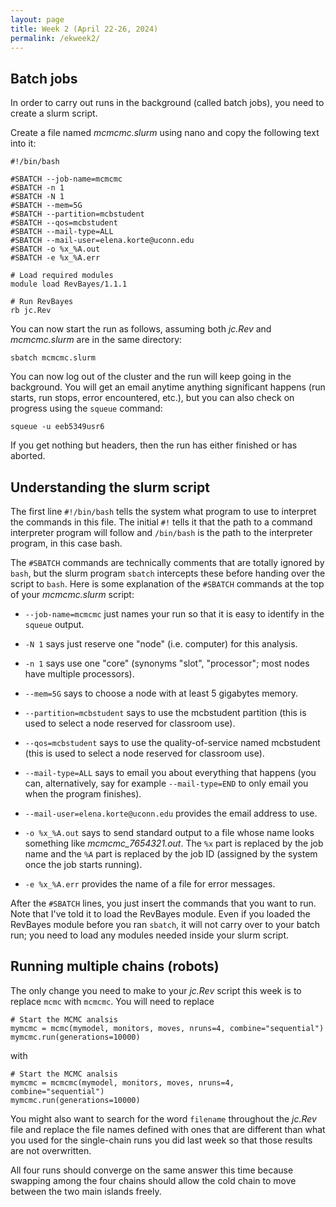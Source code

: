 ```yaml
---
layout: page
title: Week 2 (April 22-26, 2024)
permalink: /ekweek2/
---
```


## Batch jobs

In order to carry out runs in the background (called batch jobs), you need to create a slurm script.

Create a file named _mcmcmc.slurm_ using nano and copy the following text into it:

    #!/bin/bash
    
    #SBATCH --job-name=mcmcmc
    #SBATCH -n 1
    #SBATCH -N 1
    #SBATCH --mem=5G
    #SBATCH --partition=mcbstudent
    #SBATCH --qos=mcbstudent
    #SBATCH --mail-type=ALL
    #SBATCH --mail-user=elena.korte@uconn.edu
    #SBATCH -o %x_%A.out
    #SBATCH -e %x_%A.err
    
    # Load required modules
    module load RevBayes/1.1.1
    
    # Run RevBayes
    rb jc.Rev

You can now start the run as follows, assuming both _jc.Rev_ and _mcmcmc.slurm_ are in the same directory:

    sbatch mcmcmc.slurm
    
You can now log out of the cluster and the run will keep going in the background. You will get an email anytime anything significant happens (run starts, run stops, error encountered, etc.), but you can also check on progress using the `squeue` command:

    squeue -u eeb5349usr6
    
If you get nothing but headers, then the run has either finished or has aborted.

## Understanding the slurm script

The first line `#!/bin/bash` tells the system what program to use to interpret the commands in this file. The initial `#!` tells it that the path to a command interpreter program will follow and `/bin/bash` is the path to the interpreter program, in this case bash.

The `#SBATCH` commands are technically comments that are totally ignored by `bash`, but the slurm program `sbatch` intercepts these before handing over the script to `bash`. Here is some explanation of the `#SBATCH` commands at the top of your _mcmcmc.slurm_ script:

* `--job-name=mcmcmc` just names your run so that it is easy to identify in the `squeue` output.

* `-N 1` says just reserve one "node" (i.e. computer) for this analysis.

* `-n 1` says use one "core" (synonyms "slot", "processor"; most nodes have multiple processors).

* `--mem=5G` says to choose a node with at least 5 gigabytes memory.

* `--partition=mcbstudent` says to use the mcbstudent partition (this is used to select a node reserved for classroom use).

* `--qos=mcbstudent` says to use the quality-of-service named mcbstudent (this is used to select a node reserved for classroom use).

* `--mail-type=ALL` says to email you about everything that happens (you can, alternatively, say for example `--mail-type=END` to only email you when the program finishes).

* `--mail-user=elena.korte@uconn.edu` provides the email address to use.

* `-o %x_%A.out` says to send standard output to a file whose name looks something like _mcmcmc_7654321.out_. The `%x` part is replaced by the job name and the `%A` part is replaced by the job ID (assigned by the system once the job starts running).

* `-e %x_%A.err` provides the name of a file for error messages.

After the `#SBATCH` lines, you just insert the commands that you want to run. Note that I've told it to load the RevBayes module. Even if you loaded the RevBayes module before you ran `sbatch`, it will not carry over to your batch run; you need to load any modules needed inside your slurm script.

## Running multiple chains (robots)

The only change you need to make to your _jc.Rev_ script this week is to replace `mcmc` with `mcmcmc`. You will need to replace

    # Start the MCMC analsis
    mymcmc = mcmc(mymodel, monitors, moves, nruns=4, combine="sequential")
    mymcmc.run(generations=10000)
    
with

    # Start the MCMC analsis
    mymcmc = mcmcmc(mymodel, monitors, moves, nruns=4, combine="sequential")
    mymcmc.run(generations=10000)

You might also want to search for the word `filename` throughout the _jc.Rev_ file and replace the file names defined with ones that are different than what you used for the single-chain runs you did last week so that those results are not overwritten.

All four runs should converge on the same answer this time because swapping among the four chains should allow the cold chain to move between the two main islands freely.

